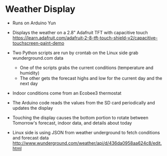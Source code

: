 Weather Display
========

* Runs on Arduino Yun

* Displays the weather on a 2.8" Adafruit TFT with capacitive touch
https://learn.adafruit.com/adafruit-2-8-tft-touch-shield-v2/capacitive-touchscreen-paint-demo

* Two Python scripts are run by crontab on the Linux side grab wunderground.com data
  - One of the scripts grabs the current conditions (temperature and humidity)
  - The other gets the forecast highs and low for the current day and the next day

* Indoor conditions come from an Ecobee3 thermostat

* The Arduino code reads the values from the SD card periodically and updates the display

* Touching the display causes the bottom portion to rotate between Tomorrow's forecast, indoor data, and details about today

* Linux side is using JSON from weather underground to fetch conditions and forecast data
http://www.wunderground.com/weather/api/d/436da0958aa624c8/edit.html
